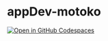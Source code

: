 # appDev-motoko
<a href='https://codespaces.new/samlinux/appDev-motoko'><img src='https://github.com/codespaces/badge.svg' alt='Open in GitHub Codespaces' style='max-width: 100%;'></a>
